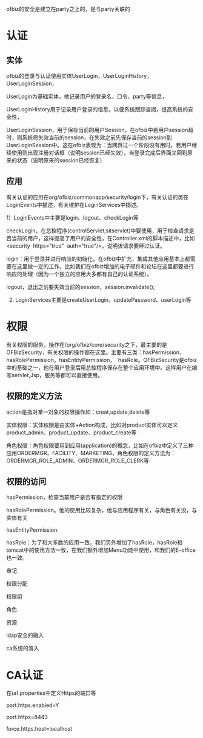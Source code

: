 ofbiz的安全是建立在party之上的，是与party关联的

# 认证

## 实体

ofbiz的登录与认证使用实体UserLogin，UserLoginHistory，UserLoginSession，

UserLogin为基础实体，他记录用户的登录名，口令、party等信息，

UserLoginHistory用于记录用户登录的信息，以便系统跟踪查阅，提高系统的安全性，

UserLoginSession，用于保存当前的用户Session，在ofbiz中若用户session超时，则系统将失效当前的session，在失效之前先保存当前的session到UserLoginSession中。这在ofbiz表现为：当网页过一个阶段没有用时，若用户继续使用则出现注册对话框（说明session已经失效），当登录完成后界面又回到原来的状态（说明原来的session已经恢复）

## 应用

有关认证的应用在org/ofbiz/commonapp/security/login下，有关认证的类在LoginEvents中描述，有关维护在LoginServices中描述。

1）LoginEvents中主要是login、logout、checkLogin等

checkLogin，在总控程序(controlServlet,sitservlet)中要使用，用于检查请求是否当前的用户，这样提高了用户的安全性，在Controller.xml的脚本描述中，比如&lt;security  https="true"  auth="true"/&gt;，说明该请求要经过认证。

login：用于登录并进行响应的初始化，在ofbiz中扩充、集成其他应用基本上都需要在这里做一定的工作，比如我们在ofbiz增加的电子邮件和论坛在这里都要进行响应的处理（因为一个独立的应用大多都有自己的认证系统）。

logout，退出之前要失效当前的session，session.invalidate();

2) LoginServices主要是createUserLogin，updatePassword、userLogin等


# 权限

有关权限的服务，操作在/org/ofbiz/core/security之下，最主要的是OFBizSecurity，有关权限的操作都在这里。主要有三类：hasPermission，hasRolePermission，hasEntityPermission，  hasRole。OFBizSecurity是ofbiz中的基础之一，他在用户登录后用总控程序保存在整个应用环境中。这样用户在编写servlet,Jsp，服务等都可以直接使用。

## 权限的定义方法

action是指对某一对象的权限操作如：creat,update,delete等

实体权限：实体权限是由实体+Action构成，比如对product实体可以定义product_admin、product_update、product_create等

角色权限：角色权限要用到应用(application)的概念，比如在ofbiz中定义了三种应用ORDERMGR、FACILITY、MARKETING，角色权限的定义方法为：ORDERMGR_ROLE_ADMIN、ORDERMGR_ROLE_CLERK等

## 权限的访问

hasPermission，检查当前用户是否有指定的权限

hasRolePermission。他的使用比较复杂，他与应用程序有关，与角色有关没，与实体有关

hasEntityPermission

hasRole：为了和大多数的应用一致，我们另外增加了hasRole，hasRole和tomcat中的使用方法一致，在我们额外增加Menu功能中使用，和我们的E-office  也一致。




审记

权限分配

权限组

角色

资源

ldap安全的融入

ca系统的溶入


# CA认证

在url.properties中定义Https的端口等

port.https.enabled=Y

port.https=8443

force.https.host=localhost
